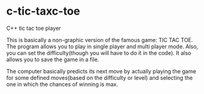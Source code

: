 # c-tic-taxc-toe
C++ tic tac toe player

This is basically a non-graphic version of the famous game: TIC TAC TOE. 
The program allows you to play in single player and multi player mode. Also, you can set the difficulty(though you will have to do it in the code). It also allows you to save the game in a file.

The computer basically predicts its next move by actually playing the game for some defined moves(based on the difficulty or level) and selecting the one in which the chances of winning is max.
